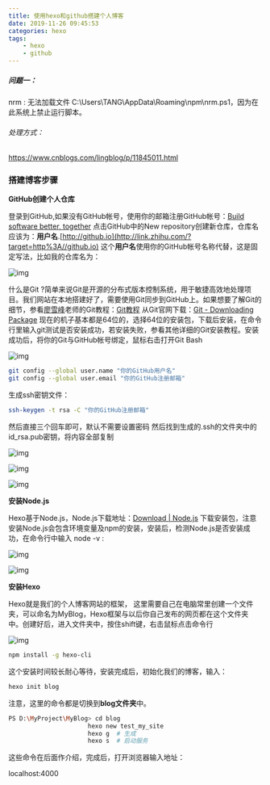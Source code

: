 ```yaml
---
title: 使用hexo和github搭建个人博客
date: 2019-11-26 09:45:53
categories: hexo
tags:
	- hexo
	- github
---
```

##### 问题一：

nrm : 无法加载文件 C:\Users\TANG\AppData\Roaming\npm\nrm.ps1，因为在此系统上禁止运行脚本。

###### 处理方式：

 https://www.cnblogs.com/lingblog/p/11845011.html 



### 搭建博客步骤

**GitHub创建个人仓库**

登录到GitHub,如果没有GitHub帐号，使用你的邮箱注册GitHub帐号：[Build software better, together](http://link.zhihu.com/?target=https%3A//github.com/) 点击GitHub中的New repository创建新仓库，仓库名应该为：**用户名**.[http://github.io](http://link.zhihu.com/?target=http%3A//github.io) 这个**用户名**使用你的GitHub帐号名称代替，这是固定写法，比如我的仓库名为：

![img](https://pic4.zhimg.com/50/v2-832168e58b4ac4ce7c3cca797711d2d3_hd.jpg)

什么是Git ?简单来说Git是开源的分布式版本控制系统，用于敏捷高效地处理项目。我们网站在本地搭建好了，需要使用Git同步到GitHub上。如果想要了解Git的细节，参看[廖雪峰](http://link.zhihu.com/?target=http%3A//weibo.com/liaoxuefeng)老师的Git教程：[Git教程](http://link.zhihu.com/?target=http%3A//www.liaoxuefeng.com/wiki/0013739516305929606dd18361248578c67b8067c8c017b000) 从Git官网下载：[Git - Downloading Package](http://link.zhihu.com/?target=https%3A//git-scm.com/download/win) 现在的机子基本都是64位的，选择64位的安装包，下载后安装，在命令行里输入git测试是否安装成功，若安装失败，参看其他详细的Git安装教程。安装成功后，将你的Git与GitHub帐号绑定，鼠标右击打开Git Bash

 

![img](https://pic3.zhimg.com/50/v2-8b1cbe253d6e0301bd9a68c6f98a9f52_hd.jpg)

```bash
git config --global user.name "你的GitHub用户名"
git config --global user.email "你的GitHub注册邮箱"
```

生成ssh密钥文件：

```bash
ssh-keygen -t rsa -C "你的GitHub注册邮箱"
```

然后直接三个回车即可，默认不需要设置密码
然后找到生成的.ssh的文件夹中的id_rsa.pub密钥，将内容全部复制

![img](https://pic3.zhimg.com/50/v2-d1e47103ec1aa8675f68688c5d63bd27_hd.jpg)

 

![img](https://pic3.zhimg.com/50/v2-72a3f22c080e99343c3cc4aabce10e3c_hd.jpg)

 

![img](https://pic2.zhimg.com/50/v2-da481ffa686410becd4186c656b4ebd6_hd.jpg)

 

**安装Node.js**

Hexo基于Node.js，Node.js下载地址：[Download | Node.js](http://link.zhihu.com/?target=https%3A//nodejs.org/en/download/) 下载安装包，注意安装Node.js会包含环境变量及npm的安装，安装后，检测Node.js是否安装成功，在命令行中输入 node -v :

 

![img](https://pic3.zhimg.com/50/v2-76ea38e9545e606f975781e47933b010_hd.jpg)

 

![img](https://pic3.zhimg.com/50/v2-bede250b8456df92475b455fda8c1dd9_hd.jpg)

 

**安装Hexo**

Hexo就是我们的个人博客网站的框架， 这里需要自己在电脑常里创建一个文件夹，可以命名为MyBlog，Hexo框架与以后你自己发布的网页都在这个文件夹中。创建好后，进入文件夹中，按住shift键，右击鼠标点击命令行

![img](https://pic4.zhimg.com/50/v2-a5450a466c0927c25dff8ad6f1d2046c_hd.jpg)

```bash
npm install -g hexo-cli 
```

 这个安装时间较长耐心等待，安装完成后，初始化我们的博客，输入：

```bash
hexo init blog
```

注意，这里的命令都是切换到**blog文件夹**中。

```bash
PS D:\MyProject\MyBlog> cd blog
					  hexo new test_my_site
					  hexo g  # 生成
					  hexo s  # 启动服务
```

这些命令在后面作介绍，完成后，打开浏览器输入地址：

localhost:4000

